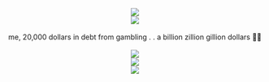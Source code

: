 
<p align="center">

<image src="https://media.discordapp.net/attachments/1079058779557077062/1225541867936944268/image.png?ex=662181ce&is=660f0cce&hm=8bfa7f32e96888faab648e696c35b454084e68266e018de4b420238aa4cc3f73&=&format=webp&quality=lossless&width=504&height=688">
<br>
<image src="https://media.discordapp.net/attachments/1036605748794363924/1223851285548236840/56VdjVMTIjuXTBjOealYLAaMYnYLwDQkcsU0PJY5RNGANgA8jHYHySWI6Z8XUwfgsGrn6sGVqKBaIbpka8mLJRMpgShtVvUbZGqE1JCpYU35Bf0HtF74w9deWNaQfFx7o3ptacRSCOwqyLwX3ZEeIDttS1VAAAAAElFTkSuQmCC.png?ex=661b5b54&is=6608e654&hm=cfa575c14ca3587c7641d60474ee4b8f69b29eeb6949119e7f88eaef7a8d5a30&=&format=webp&quality=lossless&width=1205&height=86">
<br>


<br>
me, 20,000 dollars in debt from gambling . . a billion zillion gillion dollars 🤤🤤
<br>


<br>
<image src="https://caterpie.crd.co/assets/images/gallery27/038496a4.png?v=f7b7a140">
<br>
<image src="https://caterpie.crd.co/assets/images/gallery31/a57967ec.gif?v=f7b7a140">
<br>
<image src="https://caterpie.crd.co/assets/images/gallery13/33bc8345.png?v=f7b7a140">


<!--
**deathdelivery/deathdelivery** is a ✨ _special_ ✨ repository because its `README.md` (this file) appears on your GitHub profile.

Here are some ideas to get you started:

- 🔭 I’m currently working on ...
- 🌱 I’m currently learning ...
- 👯 I’m looking to collaborate on ...
- 🤔 I’m looking for help with ...
- 💬 Ask me about ...
- 📫 How to reach me: ...
- 😄 Pronouns: ...
- ⚡ Fun fact: ...
-->
